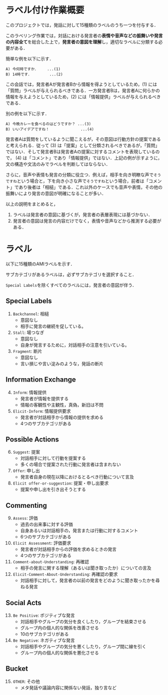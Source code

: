 
# ラベル付け作業概要
このプロジェクトでは，発話に対して15種類のラベルのうち一つを付与する．

このラベリング作業では，対話における発言者の**表情や音声などの振舞いや発言の内容全て**を総合した上で，**発言者の意図を理解**し，適切なラベルに分類する必要がある．

簡単な例を以下に示す．
```
A) 今何時ですか．    ...(1)
B) 14時です．        ...(2)
```
この会話では，発言者Aが発言者Bから情報を得ようとしているため，(1) には「質問」ラベルが与えられるべきである．一方発言者Bは，発言者Aに何らかの情報を与えようとしているため，(2) には「情報提供」ラベルが与えられるべきである．

別の例を以下に示す．
```
A) 今晩カレーを食べるのはどうですか？ ...(3)
B) いいアイデアですね！              ...(4)
```

発言者Aは質問をしているように聞こえるが，その意図は行動方針の提案であると考えられる．従って (3) は「提案」として分類されるべきであるが，「質問」ではない．そして発言者Bは発言者Aの提案に対するコメントを表現しているので， (4) は「コメント」であり「情報提供」ではない．上記の例が示すように，文の構造や文法のみでラベルを判断してはならない．

さらに，音声や表情も発言の分類に役立つ．例えば，相手を向き明瞭な声で`そうですね`という場合と，下を向き小さな声で`そうですね`という場合，前者は「コメント」であり後者は「相槌」である．これ以外のケースでも音声や表情，その他の振舞いにより発言の意図が明確になることが多い．

以上の説明をまとめると，
1. ラベルは発言者の意図に基づくが，発言者の表層表現には基づかない．
1. 発言者の意図は発言の内容だけでなく，表情や音声などから推測する必要がある．


# ラベル
以下に15種類のAMIラベルを示す．

サブカテゴリがあるラベルは，必ずサブカテゴリを選択すること．

`Special Labels`を除くすべてのラベルには，発言者の意図が伴う．

## Special Labels
1. `Backchannel`: 相槌
    - 意図なし
    - 相手に発言の継続を促している。
1. `Stall`: 場つなぎ
    - 意図なし
    - 自身が発言するために，対話相手の注意を引いている。
1. `Fragment`: 断片
    - 意図なし
    - 言い損じや言い淀みのような，発話の断片

## Information Exchange
4. `Inform`: 情報提供
    - 発言者が情報を提供する
    - 情報の客観性や主観性，真偽，新旧は不問
1. `Elicit-Inform`: 情報提供要求
    - 発言者が対話相手から情報の提供を求める
    - 4つのサブカテゴリがある

## Possible Actions
6. `Suggest`: 提案
    - 対話相手に対して行動を提案する
    - 多くの場合で提案された行動に発言者は含まれない
1. `Offer`: 申し出
    - 発言者自身の現在以降におけるとるべき行動について言及
1. `Elicit offer-or-suggestion`: 提案・申し出要求
    - 提案や申し出を引き出そうとする

## Commenting
9. `Assess`: 評価
    - 過去の出来事に対する評価
    - 自身あるいは対話相手の，発言または行動に対するコメント
    - 6つのサブカテゴリがある
1. `Elicit Assessment`: 評価要求
    - 発言者が対話相手からの評価を求めるときの発言
    - 4つのサブカテゴリがある
11. `Comment-about-Understanding`: 再確認
     - 相手の発言に関する理解（あるいは聞き取ったか）についての言及
12. `Elicit-Comment-About-Understanding`: 再確認の要求
     - 対話相手に対して，発言者の以前の発言をどのように聞き取ったかを尋ねる発言

## Social Acts
13. `Be Positive`: ポジティブな発言
    - 対話相手やグループの気分を良くしたり，グループを結束させる
    - グループ内の個人的な関係を改善させる
    - 10のサブカテゴリがある
1. `Be Negative`: ネガティブな発言
    - 対話相手やグループの気分を悪くしたり，グループ間に線を引く
    - グループ内の個人的な関係を悪化させる

## Bucket
15. `OTHER`: その他
    - メタ発話や議論内容に関係ない発話，独り言など

